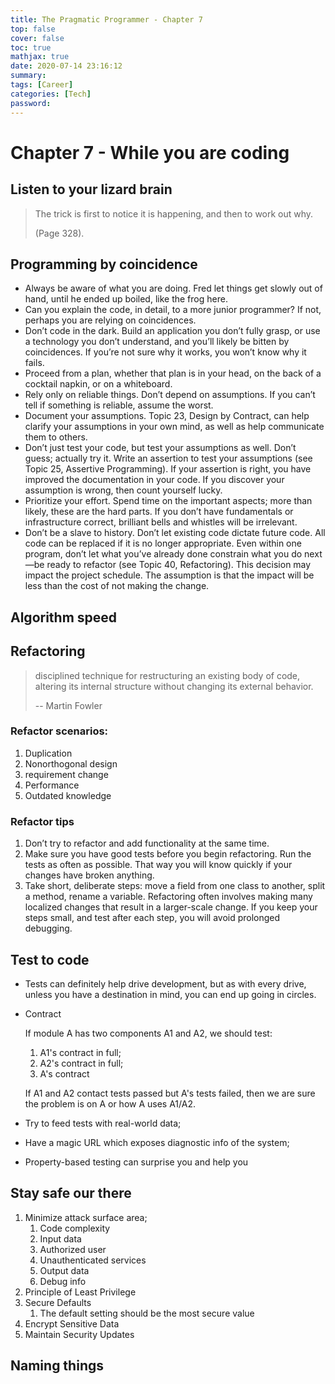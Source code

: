```yaml
---
title: The Pragmatic Programmer - Chapter 7
top: false
cover: false
toc: true
mathjax: true
date: 2020-07-14 23:16:12
summary:
tags: [Career]
categories: [Tech]
password:
---
```


# Chapter 7 - While you are coding
<!--more-->
## Listen to your lizard brain

> The trick is first to notice it is happening, and then to work out why. 
>
> (Page 328). 

## Programming by coincidence

- Always be aware of what you are doing. Fred let things get slowly out of hand, until he ended up boiled, like the frog here. 
- Can you explain the code, in detail, to a more junior programmer? If not, perhaps you are relying on coincidences. 
- Don’t code in the dark. Build an application you don’t fully grasp, or use a technology you don’t understand, and you’ll likely be bitten by coincidences. If you’re not sure why it works, you won’t know why it fails. 
- Proceed from a plan, whether that plan is in your head, on the back of a cocktail napkin, or on a whiteboard.
- Rely only on reliable things. Don’t depend on assumptions. If you can’t tell if something is reliable, assume the worst. 
- Document your assumptions. Topic 23, Design by Contract, can help clarify your assumptions in your own mind, as well as help communicate them to others. 
- Don’t just test your code, but test your assumptions as well. Don’t guess; actually try it. Write an assertion to test your assumptions (see Topic 25, Assertive Programming). If your assertion is right, you have improved the documentation in your code. If you discover your assumption is wrong, then count yourself lucky.
- Prioritize your effort. Spend time on the important aspects; more than likely, these are the hard parts. If you don’t have fundamentals or infrastructure correct, brilliant bells and whistles will be irrelevant. 
- Don’t be a slave to history. Don’t let existing code dictate future code. All code can be replaced if it is no longer appropriate. Even within one program, don’t let what you’ve already done constrain what you do next—be ready to refactor (see Topic 40, Refactoring). This decision may impact the project schedule. The assumption is that the impact will be less than the cost of not making the change.



## Algorithm speed

## Refactoring

> disciplined technique for restructuring an existing body of code, altering its internal structure without changing its external behavior.
>
> -- Martin Fowler

### Refactor scenarios:

1. Duplication
2. Nonorthogonal design
3. requirement change
4. Performance
5. Outdated knowledge

### Refactor tips

1. Don’t try to refactor and add functionality at the same time. 
2. Make sure you have good tests before you begin refactoring. Run the tests as often as possible. That way you will know quickly if your changes have broken anything.
3. Take short, deliberate steps: move a field from one class to another, split a method, rename a variable. Refactoring often involves making many localized changes that result in a larger-scale change. If you keep your steps small, and test after each step, you will avoid prolonged debugging.

## Test to code

- Tests can definitely help drive development, but as with every drive, unless you have a destination in mind, you can end up going in circles.

- Contract

  If module A has two components A1 and A2, we should test: 

  1. A1's contract in full;
  2. A2's contract in full;
  3. A's contract

  If A1 and A2 contact tests passed but A's tests failed, then we are sure the problem is on A or how A uses A1/A2.

- Try to feed tests with real-world data;

- Have a magic URL which exposes diagnostic info of the system;

- Property-based testing can surprise you and help you

## Stay safe our there

1. Minimize attack surface area;
   1. Code complexity
   2. Input data
   3. Authorized user
   4. Unauthenticated services
   5. Output data
   6. Debug info
2. Principle of Least Privilege 
3. Secure Defaults 
   1. The default setting should be the most secure value
4. Encrypt Sensitive Data 
5. Maintain Security Updates

## Naming things

